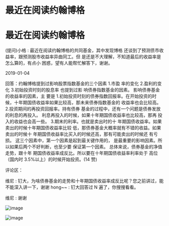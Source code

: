 # 最近在阅读约翰博格

# 最近在阅读约翰博格

(提问)小格 : 最近在阅读约翰博格的共同基金，其中发现博格 还谈到了预测债市收益率，跟预测股市收益率异曲同工。但 是还是不大理解，不知道最后的收益率是怎么算的，有点小 困惑，望有人能帮忙解答下，谢谢。

2019-01-04

回答：约翰博格提到过影响股票指数基金的三个因素 1.市盈 率的变化 2.盈利的变化 3.初始投资时刻的股息率 也提到过影 响债券指数基金的因素。 影响债券基金的收益率的因素，主 要是 1.初始投资时刻的债券指数回报率。在开始投资的时 候，十年期国债收益率如果比较高，那未来债券指数基金的 收益率也会比较高。 2.投资期间的再投资回报率。持有债券 基金的过程中，还有一个问题是债券发放的利息的再投入。 利息再投入的时候，如果十年期国债收益率也比较高，那再 投入的收益也会高一些。 3.期末的利率。也就是卖出时的十 年期国债收益率。如果卖出的时候十年期国债收益率比较 低，那债券基金大概率就有不错的收益。如果卖出的时候十 年期国债收益率比买入的时候还高，那有可能卖出的时候还 有亏损。 这三个因素中，第一个因素是起到最关键作用的， 是最重要的影响因素。所以如果后两个不好判断，也至少要 保证第一个因素。 总体来说，债券基金的净值走势，跟十年 期国债收益率成反比。所以要在十年期国债收益率利率处于 高位（国内时 3.5%以上）的时候开始投资。(14 赞)

评论区：

维尼 : 钉大，为啥债券基金的走势和十年期国债收益率成反比呢？您之前讲过，能不能深入讲一下，谢谢 hong~~ : 钉大回答过 N 遍了，你搜搜看看。

维尼 : 谢谢

![image](img/Image_0872.png)

![image](img/Image_0882.png)